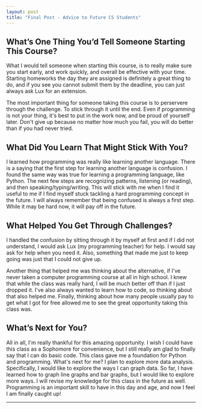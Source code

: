 ```yaml
---
layout: post
title: "Final Post - Advice to Future CS Students"
---
```


## What’s One Thing You’d Tell Someone Starting This Course?

What I would tell someone when starting this course, is to really make sure you start early, and work quickly, and overall be effective with your time. Starting homeworks the day they are assigned is definitely a great thing to do, and if you see you cannot submit them by the deadline, you can just always ask Lux for an extension.

The most important thing for someone taking this course is to perservere through the challenge. To stick through it until the end. Even if programming is not your thing, it's best to put in the work now, and be proud of yourself later. Don't give up because no matter how much you fail, you will do better than if you had never tried. 

## What Did You Learn That Might Stick With You?

I learned how programming was really like learning another language. There is a saying that the first step for learning another language is confusion. I found the same way was true for learning a programming language, like Python. The next few steps are recognizing patterns, listening (or reading), and then speaking/typing/writing. This will stick with me when I find it useful to me if I find myself stuck tackling a hard programming concept in the future. I will always remember that being confused is always a first step. While it may be hard now, it will pay off in the future.

## What Helped You Get Through Challenges?

I handled the confusion by sitting through it by myself at first and if I did not understand, I would ask Lux (my programming teacher) for help. I would say ask for help when you need it. Also, something that made me just to keep going was just that I could not give up. 

Another thing that helped me was thinking about the alternative, if I've never taken a computer programming course at all in high school. I knew that while the class was really hard, I will be much better off than if I just dropped it. I've also always wanted to learn how to code, so thinking about that also helped me. Finally, thinking about how many people usually pay to get what I got for free allowed me to see the great opportunity taking this class was.  

## What’s Next for You?

All in all, I'm really thankful for this amazing opportunity. I wish I could have this class as a Sophomore for convenience, but I still really am glad to finally say that I can do basic code. This class gave me a foundation for Python and programming. 
What's next for me? I plan to explore more data analysis. Specifically, I would like to explore the ways I can graph data. So far, I have learned how to graph line graphs and bar graphs, but I would like to explore more ways. I will revise my knowledge for this class in the future as well. Programming is an important skill to have in this day and age, and now I feel I am finally caught up!

---
